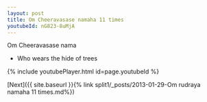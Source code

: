 ```yaml
---
layout: post
title: Om Cheeravasase namaha 11 times
youtubeId: nG823-8uMjA
---
```

 
 
Om Cheeravasase nama 
 
 -  Who wears the hide of trees 
 
  
 
  
 
 
 
 
 
 


{% include youtubePlayer.html id=page.youtubeId %}
 
[Next]({{ site.baseurl }}{% link  split1/_posts/2013-01-29-Om rudraya namaha 11 times.md%})
 
